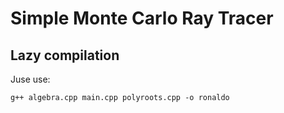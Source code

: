 # Simple Monte Carlo Ray Tracer

## Lazy compilation
Juse use:

`g++ algebra.cpp main.cpp polyroots.cpp -o ronaldo`
